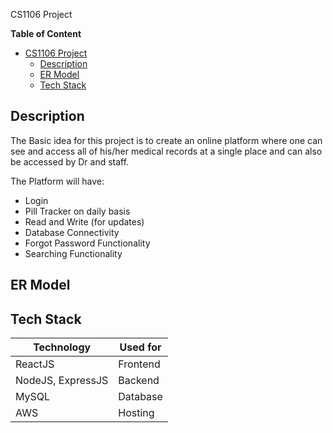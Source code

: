CS1106 Project

**Table of Content**

- [CS1106 Project](#cs1106-project)
  - [Description](#description)
  - [ER Model](#er-model)
  - [Tech Stack](#tech-stack)

## Description

The Basic idea for this project is to create an online platform where one can see and access all of his/her medical
records at a single place and can also be accessed by Dr and staff.

The Platform will have:

- Login
- Pill Tracker on daily basis
- Read and Write (for updates)
- Database Connectivity
- Forgot Password Functionality
- Searching Functionality

## ER Model

## Tech Stack

| Technology        | Used for             |
| ----------------- | -------------------- |
| ReactJS           | Frontend             |
| NodeJS, ExpressJS | Backend              |
| MySQL             | Database             |
| AWS               | Hosting              |